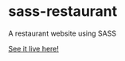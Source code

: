 # sass-restaurant
A restaurant website using SASS

[See it live here!](https://mbeckdev.github.io/sass-restaurant/)

